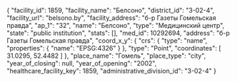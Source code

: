 {
    "facility_id": 1859,
    "facility_name": "Белсоно",
    "district_id": "3-02-4",
    "facility_url": "belsono.by",
    "facility_address": "б-р Газеты Гомельская правда",
    "ap_1": "32",
    "name": "Белсоно",
    "type": "Медицинский центр",
    "state": "public institution",
    "stats": [],
    "med_id": 10292694,
    "address": "б-р Газеты Гомельская правда",
    "coord_x_y": {
        "crs": {
            "type": "name",
            "properties": {
                "name": "EPSG:4326"
            }
        },
        "type": "Point",
        "coordinates": [
            31.0295,
            52.4482
        ]
    },
    "place_name": "Гомель",
    "place_type": "city",
    "year_of_closing": null,
    "year_of_opening": "2002",
    "healthcare_facility_key": 1859,
    "administrative_division_id": "3-02-4"
}